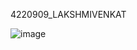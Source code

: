 4220909\_LAKSHMIVENKAT

<img src= "https://github.com/naniii1711/4220909\_LAKSHMIVENKAT/blob/main/SDLC/SDLC-Agile(Great%20Learning).jpg" alt="image">

